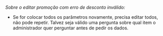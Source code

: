 *Sobre o editar promoção com erro de desconto inválido:*
- Se for colocar todos os parâmetros novamente, precisa editar todos, não pode repetir. Talvez seja válido uma pergunta sobre qual item o administrador quer perguntar antes de pedir os dados.